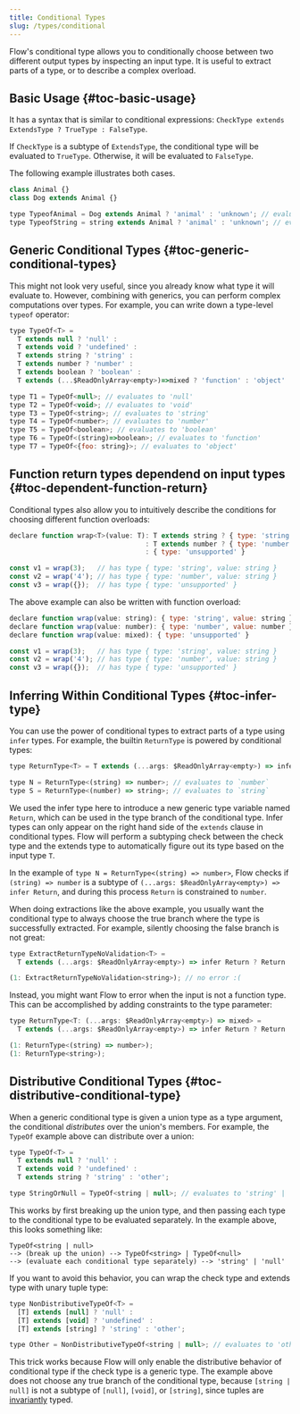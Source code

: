 ```yaml
---
title: Conditional Types
slug: /types/conditional
---
```


Flow's conditional type allows you to conditionally choose between two different output types by inspecting an input type. It is useful to extract parts of a type, or to describe a complex overload.

## Basic Usage {#toc-basic-usage}

It has a syntax that is similar to conditional expressions: `CheckType extends ExtendsType ? TrueType : FalseType`.

If `CheckType` is a subtype of `ExtendsType`, the conditional type will be evaluated to `TrueType`. Otherwise, it will be evaluated to `FalseType`.

The following example illustrates both cases.

```js flow-check
class Animal {}
class Dog extends Animal {}

type TypeofAnimal = Dog extends Animal ? 'animal' : 'unknown'; // evaluates to 'animal'
type TypeofString = string extends Animal ? 'animal' : 'unknown'; // evaluates to 'unknown'
```

## Generic Conditional Types {#toc-generic-conditional-types}

This might not look very useful, since you already know what type it will evaluate to. However, combining with generics, you can perform complex computations over types. For example, you can write down a type-level `typeof` operator:

```js flow-check
type TypeOf<T> =
  T extends null ? 'null' :
  T extends void ? 'undefined' :
  T extends string ? 'string' :
  T extends number ? 'number' :
  T extends boolean ? 'boolean' :
  T extends (...$ReadOnlyArray<empty>)=>mixed ? 'function' : 'object'

type T1 = TypeOf<null>; // evaluates to 'null'
type T2 = TypeOf<void>; // evaluates to 'void'
type T3 = TypeOf<string>; // evaluates to 'string'
type T4 = TypeOf<number>; // evaluates to 'number'
type T5 = TypeOf<boolean>; // evaluates to 'boolean'
type T6 = TypeOf<(string)=>boolean>; // evaluates to 'function'
type T7 = TypeOf<{foo: string}>; // evaluates to 'object'
```

## Function return types dependend on input types {#toc-dependent-function-return}

Conditional types also allow you to intuitively describe the conditions for choosing different function overloads:

```js flow-check
declare function wrap<T>(value: T): T extends string ? { type: 'string', value: string }
                                  : T extends number ? { type: 'number', value: number }
                                  : { type: 'unsupported' }

const v1 = wrap(3);   // has type { type: 'string', value: string }
const v2 = wrap('4'); // has type { type: 'number', value: string }
const v3 = wrap({});  // has type { type: 'unsupported' }
```

The above example can also be written with function overload:

```js flow-check
declare function wrap(value: string): { type: 'string', value: string }
declare function wrap(value: number): { type: 'number', value: number }
declare function wrap(value: mixed): { type: 'unsupported' }

const v1 = wrap(3);   // has type { type: 'string', value: string }
const v2 = wrap('4'); // has type { type: 'number', value: string }
const v3 = wrap({});  // has type { type: 'unsupported' }
```

## Inferring Within Conditional Types {#toc-infer-type}

You can use the power of conditional types to extract parts of a type using `infer` types. For example, the builtin `ReturnType` is powered by conditional types:

```js flow-check
type ReturnType<T> = T extends (...args: $ReadOnlyArray<empty>) => infer Return ? Return : empty;

type N = ReturnType<(string) => number>; // evaluates to `number`
type S = ReturnType<(number) => string>; // evaluates to `string`
```

We used the infer type here to introduce a new generic type variable named `Return`, which can be used in the type branch of the conditional type. Infer types can only appear on the right hand side of the `extends` clause in conditional types. Flow will perform a subtyping check between the check type and the extends type to automatically figure out its type based on the input type `T`.

In the example of `type N = ReturnType<(string) => number>`, Flow checks if `(string) => number` is a subtype of `(...args: $ReadOnlyArray<empty>) => infer Return`, and during this process `Return` is constrained to `number`.

When doing extractions like the above example, you usually want the conditional type to always choose the true branch where the type is successfully extracted. For example, silently choosing the false branch is not great:

```js flow-check
type ExtractReturnTypeNoValidation<T> =
  T extends (...args: $ReadOnlyArray<empty>) => infer Return ? Return : any;

(1: ExtractReturnTypeNoValidation<string>); // no error :(
```

Instead, you might want Flow to error when the input is not a function type. This can be accomplished by adding constraints to the type parameter:

```js flow-check
type ReturnType<T: (...args: $ReadOnlyArray<empty>) => mixed> =
  T extends (...args: $ReadOnlyArray<empty>) => infer Return ? Return : any;

(1: ReturnType<(string) => number>);
(1: ReturnType<string>);
```

## Distributive Conditional Types {#toc-distributive-conditional-type}

When a generic conditional type is given a union type as a type argument, the conditional _distributes_ over the union's members. For example, the `TypeOf` example above can distribute over a union:

```js flow-check
type TypeOf<T> =
  T extends null ? 'null' :
  T extends void ? 'undefined' :
  T extends string ? 'string' : 'other';

type StringOrNull = TypeOf<string | null>; // evaluates to 'string' | 'null'
```

This works by first breaking up the union type, and then passing each type to the conditional type to be evaluated separately. In the example above, this looks something like:

```
TypeOf<string | null>
--> (break up the union) --> TypeOf<string> | TypeOf<null>
--> (evaluate each conditional type separately) --> 'string' | 'null'
```

If you want to avoid this behavior, you can wrap the check type and extends type with unary tuple type:

```js flow-check
type NonDistributiveTypeOf<T> =
  [T] extends [null] ? 'null' :
  [T] extends [void] ? 'undefined' :
  [T] extends [string] ? 'string' : 'other';

type Other = NonDistributiveTypeOf<string | null>; // evaluates to 'other'
```

This trick works because Flow will only enable the distributive behavior of conditional type if the check type is a generic type. The example above does not choose any true branch of the conditional type, because `[string | null]` is not a subtype of `[null]`, `[void]`, or `[string]`, since tuples are [invariantly](../../lang/variance/#toc-invariance) typed.
